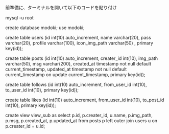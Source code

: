 
前準備に、ターミナルを開いて以下のコードを貼り付け

mysql -u root

create database modoki;
use modoki;

create table users (id int(10) auto_increment, name varchar(20), pass varchar(20), profile varchar(100), icon_img_path varchar(50) , primary key(id));

create table posts (id int(10) auto_increment, creater_id int(10), img_path varchar(50), msg varchar(200), created_at timestamp not null default current_timestamp, updated_at timestamp not null default current_timestamp on update current_timestamp, primary key(id));

create table follows (id int(10) auto_increment, from_user_id int(10), to_user_id int(10), primary key(id));

create table likes (id int(10) auto_increment, from_user_id int(10), to_post_id int(10), primary key(id));

create view view_sub as select p.id, p.creater_id, u.name, p.img_path, p.msg, p.created_at, p.updated_at from posts p left outer join users u on p.creater_id = u.id;
